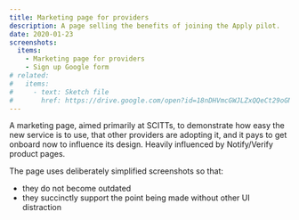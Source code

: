 ```yaml
---
title: Marketing page for providers
description: A page selling the benefits of joining the Apply pilot.
date: 2020-01-23
screenshots:
  items:
    - Marketing page for providers
    - Sign up Google form
# related:
#   items:
#     - text: Sketch file
#       href: https://drive.google.com/open?id=18nDHVmcGWJLZxQQeCt29oGN_U6L_toKk
---
```


A marketing page, aimed primarily at SCITTs, to demonstrate how easy the new service is to use, that other providers are adopting it, and it pays to get onboard now to influence its design. Heavily influenced by Notify/Verify product pages.

The page uses deliberately simplified screenshots so that:

- they do not become outdated
- they succinctly support the point being made without other UI distraction
